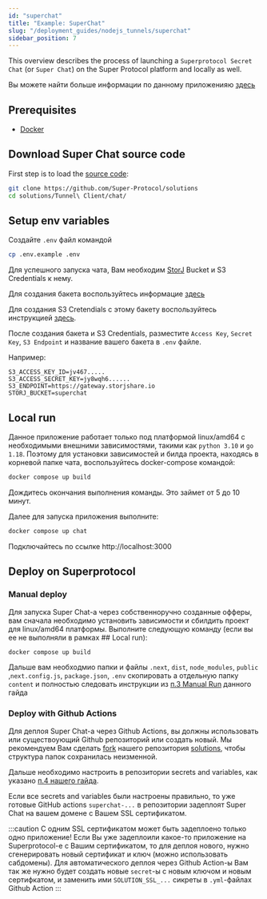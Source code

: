 ```yaml
---
id: "superchat"
title: "Example: SuperChat"
slug: "/deployment_guides/nodejs_tunnels/superchat"
sidebar_position: 7
---
```


This overview describes the process of launching a `Superprotocol Secret Chat` (or `Super Chat`) on the Super Protocol platform and locally as well.

Вы можете найти больше информации по данному приложенияю [здесь](/developers/marketplace_offers/chat)

## Prerequisites

* [Docker](https://docs.docker.com/engine/install/)

## Download Super Chat source code

First step is to load the [source code](https://github.com/Super-Protocol/solutions):

```bash
git clone https://github.com/Super-Protocol/solutions
cd solutions/Tunnel\ Client/chat/
```

## Setup env variables

Создайте `.env` файл командой

```bash
cp .env.example .env
```

Для успешного запуска чата, Вам необходим [StorJ](https://www.storj.io) Bucket и S3 Credentials к нему.

Для создания бакета воспользуйтесь информацие [здесь](developers/cli_guides/storages#creating-a-bucket)

Для создания S3 Cretendials с этому бакету воспользуйтесь инструкцией [здесь](https://docs.storj.io/dcs/access#create-s3-credentials).

После создания бакета и S3 Credentials, разместите `Access Key`, `Secret Key`, `S3 Endpoint` и название вашего бакета в `.env` файле. 

Например:
```
S3_ACCESS_KEY_ID=jv467.....
S3_ACCESS_SECRET_KEY=jy8wqh6......
S3_ENDPOINT=https://gateway.storjshare.io
STORJ_BUCKET=superchat
```

## Local run

Данное приложение работает только под платформой linux/amd64 с необходимыми внешними зависимостями, такими как `python 3.10` и `go 1.18`.  Поэтому для установки зависимостей и билда проекта, находясь в корневой папке чата, воспользуйтесь docker-compose командой:

```bash
docker compose up build
```

Дождитесь окончания выполнения команды. Это займет от 5 до 10 минут.

Далее для запуска приложения выполните:

```bash
docker compose up chat
```

Подключайтесь по ссылке http://localhost:3000



## Deploy on Superprotocol

### Manual deploy

Для запуска Super Chat-а через собственноручно созданные офферы, вам сначала необходимо установить зависимости и сбилдить проект для linux/amd64 платформы. Выполните следующую команду (если вы ее не выполняли в рамках ## Local run):

```bash
docker compose up build
```

Дальше вам необходмио папки и файлы `.next`, `dist`, `node_modules`, `public` ,`next.config.js`, `package.json`, `.env` скопировать а отдельную папку `content` и полностью следовать инструкции из [п.3 Manual Run](/developers/deployment_guides/nodejs_tunnels/manual_run) данного гайда

### Deploy with Github Actions

Для деплоя Super Chat-а через Github Actions, вы должны использовать или существоующий Github репозиторий или создать новый. Мы рекомендуем Вам сделать [fork](https://docs.github.com/en/get-started/quickstart/fork-a-repo) нашего репозитория [solutions](https://github.com/Super-Protocol/solutions), чтобы структура папок сохранилась неизменной.

Дальше необходимо настроить в репозитории secrets and variables, как указано [п.4 нашего гайда](/developers/deployment_guides/nodejs_tunnels/repo#preparing-secrets-and-variables).

Если все secrets and variables были настроены правильно, то уже готовые GitHub actions `superchat-...` в репозитории задеплоят Super Chat на вашем домене с Вашем SSL сертификатом.

:::caution
С одним SSL сертификатом может быть задеплоено только одно приложение!
 Если Вы уже задеплоили какое-то приложение на Superprotocol-е с Вашим сертификатом, то для деплоя нового, нужно сгенерировать новый сертификат и ключ (можно использовать сабдомены).
  Для автоматического деплоя через Github Action-ы Вам так же нужно будет создать новые `secret`-ы с новым ключом и новым сертифкатом, и заменить ими `SOLUTION_SSL_...` сикреты в `.yml`-файлах Github Action
:::